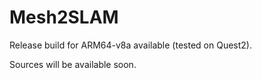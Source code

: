 # Mesh2SLAM

Release build for ARM64-v8a available (tested on Quest2).

Sources will be available soon. 
